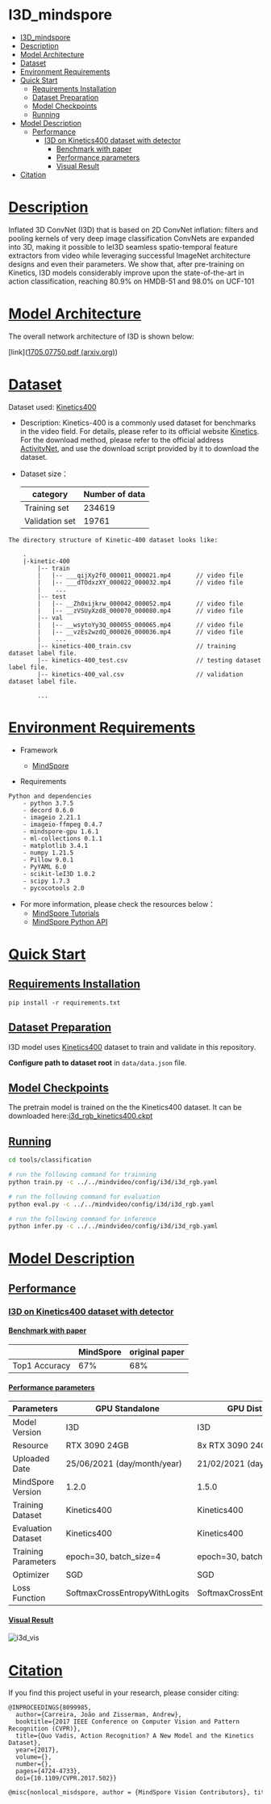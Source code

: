 # I3D_mindspore
- [I3D\_mindspore](#i3d_mindspore)
- [Description](#description)
- [Model Architecture](#model-architecture)
- [Dataset](#dataset)
- [Environment Requirements](#environment-requirements)
- [Quick Start](#quick-start)
  - [Requirements Installation](#requirements-installation)
  - [Dataset Preparation](#dataset-preparation)
  - [Model Checkpoints](#model-checkpoints)
  - [Running](#running)
- [Model Description](#model-description)
  - [Performance](#performance)
    - [I3D on Kinetics400 dataset with detector](#i3d-on-kinetics400-dataset-with-detector)
      - [Benchmark with paper](#benchmark-with-paper)
      - [Performance parameters](#performance-parameters)
      - [Visual Result](#visual-result)
- [Citation](#citation)

# [Description](#contents)

Inflated 3D ConvNet (I3D) that is based on 2D ConvNet inflation: filters and pooling kernels of very deep image classification ConvNets are expanded into 3D, making it possible to leI3D seamless spatio-temporal feature extractors from video while leveraging successful ImageNet architecture designs and even their parameters. We show that, after pre-training on Kinetics, I3D models considerably improve upon the state-of-the-art in action classification, reaching 80.9% on HMDB-51 and 98.0% on UCF-101


# [Model Architecture](#contents)

The overall network architecture of I3D is shown below:

[link]([1705.07750.pdf (arxiv.org)](https://arxiv.org/pdf/1705.07750.pdf))

# [Dataset](#contents)

Dataset used: [Kinetics400](https://www.deepmind.com/open-source/kinetics)

- Description: Kinetics-400 is a commonly used dataset for benchmarks in the video field. For details, please refer to its official website [Kinetics](https://www.deepmind.com/open-source/kinetics). For the download method, please refer to the official address [ActivityNet](https://github.com/activitynet/ActivityNet/tree/master/Crawler/Kinetics), and use the download script provided by it to download the dataset.

- Dataset size：

  | category       | Number of data |
  | -------------- | -------------- |
  | Training set   | 234619         |
  | Validation set | 19761          |

```
The directory structure of Kinetic-400 dataset looks like:

    .
    |-kinetic-400
        |-- train
        |   |-- ___qijXy2f0_000011_000021.mp4       // video file
        |   |-- ___dTOdxzXY_000022_000032.mp4       // video file
        |    ...
        |-- test
        |   |-- __Zh0xijkrw_000042_000052.mp4       // video file
        |   |-- __zVSUyXzd8_000070_000080.mp4       // video file
        |-- val
        |   |-- __wsytoYy3Q_000055_000065.mp4       // video file
        |   |-- __vzEs2wzdQ_000026_000036.mp4       // video file
        |    ...
        |-- kinetics-400_train.csv                  // training dataset label file.
        |-- kinetics-400_test.csv                   // testing dataset label file.
        |-- kinetics-400_val.csv                    // validation dataset label file.

        ...
```

# [Environment Requirements](#contents)

- Framework
  - [MindSpore](https://www.mindspore.cn/install/en)

- Requirements

```text
Python and dependencies
    - python 3.7.5
    - decord 0.6.0
    - imageio 2.21.1
    - imageio-ffmpeg 0.4.7
    - mindspore-gpu 1.6.1
    - ml-collections 0.1.1
    - matplotlib 3.4.1
    - numpy 1.21.5
    - Pillow 9.0.1
    - PyYAML 6.0
    - scikit-leI3D 1.0.2
    - scipy 1.7.3
    - pycocotools 2.0
```

- For more information, please check the resources below：
  - [MindSpore Tutorials](https://www.mindspore.cn/tutorials/en/master/index.html)
  - [MindSpore Python API](https://www.mindspore.cn/docs/en/master/index.html)

# [Quick Start](#contents)

## [Requirements Installation](#contents)

```text
pip install -r requirements.txt
```

## [Dataset Preparation](#contents)

I3D model uses [Kinetics400](https://www.deepmind.com/open-source/kinetics) dataset to train and validate in this repository.

**Configure path to dataset root** in `data/data.json` file.

## [Model Checkpoints](#contents)

The pretrain model is trained on the the Kinetics400 dataset. It can be downloaded here:[i3d_rgb_kinetics400.ckpt](https://zjuteducn-my.sharepoint.com/:u:/g/personal/201906010313_zjut_edu_cn/EeqkpDHObpBNj5ibeawTY0gBWd84YvFrhmbdGeu8qm5SDw?e=E3j8vM)

## [Running](#contents)

```bash
cd tools/classification

# run the following command for trainning
python train.py -c ../../mindvideo/config/i3d/i3d_rgb.yaml

# run the following command for evaluation
python eval.py -c ../../mindvideo/config/i3d/i3d_rgb.yaml

# run the following command for inference
python infer.py -c ../../mindvideo/config/i3d/i3d_rgb.yaml
```

# [Model Description](#contents)

## [Performance](#contents)

### [I3D on Kinetics400 dataset with detector](#contents)

#### [Benchmark with paper](#contents)

|               | MindSpore | original paper |
| ------------- | --------- | ----- |
| Top1 Accuracy | 67%       | 68%   |

#### [Performance parameters](#contents)

| Parameters          | GPU Standalone                | GPU Distributed               |
| ------------------- | ----------------------------- | ----------------------------- |
| Model Version       | I3D                           | I3D                           |
| Resource            | RTX 3090 24GB                 | 8x RTX 3090 24GB              |
| Uploaded Date       | 25/06/2021 (day/month/year)   | 21/02/2021 (day/month/year)   |
| MindSpore Version   | 1.2.0                         | 1.5.0                         |
| Training Dataset    | Kinetics400                   | Kinetics400                   |
| Evaluation Dataset  | Kinetics400                   | Kinetics400                   |
| Training Parameters | epoch=30, batch_size=4        | epoch=30, batch_size=12       |
| Optimizer           | SGD                           | SGD                           |
| Loss Function       | SoftmaxCrossEntropyWithLogits | SoftmaxCrossEntropyWithLogits |

#### [Visual Result](#contents)

![i3d_vis](./pics/result.gif)


# [Citation](#contents)

If you find this project useful in your research, please consider citing:

```text
@INPROCEEDINGS{8099985,
  author={Carreira, João and Zisserman, Andrew},
  booktitle={2017 IEEE Conference on Computer Vision and Pattern Recognition (CVPR)}, 
  title={Quo Vadis, Action Recognition? A New Model and the Kinetics Dataset}, 
  year={2017},
  volume={},
  number={},
  pages={4724-4733},
  doi={10.1109/CVPR.2017.502}}
```



```latex
@misc{nonlocal_misdspore, author = {MindSpore Vision Contributors}, title = {MindVideo Models}, year = {2022}, publisher = {GitHub}, journal = {GitHub repository}, doi = {10.1109/CVPR.2017.502}, howpublished = {\url{https://github.com/ZJUT-ERCISS/zjut_mindvideo}} } 
```